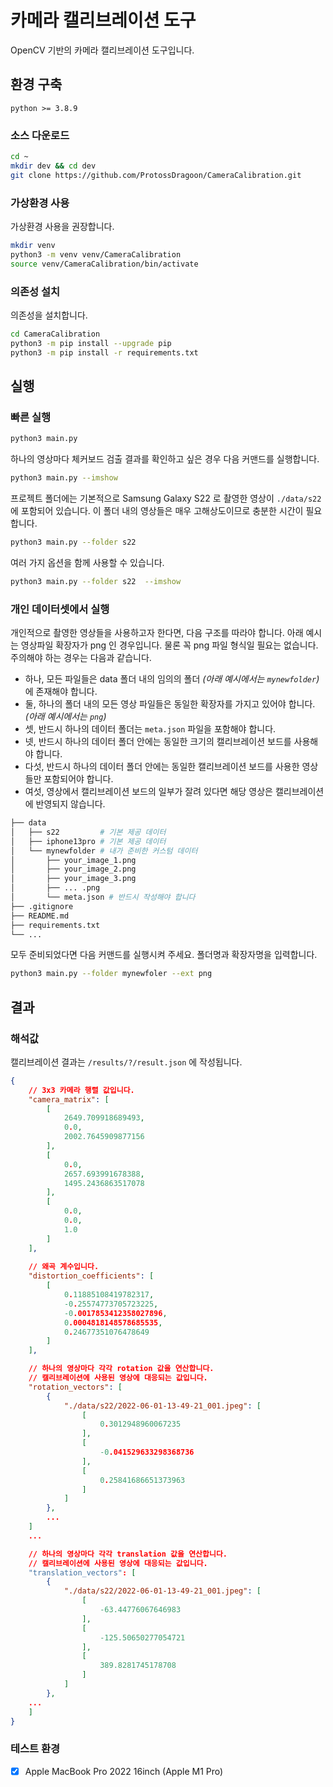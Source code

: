 # 카메라 캘리브레이션 도구

OpenCV 기반의 카메라 캘리브레이션 도구입니다.

## 환경 구축

`python >= 3.8.9`

### 소스 다운로드

```bash
cd ~
mkdir dev && cd dev
git clone https://github.com/ProtossDragoon/CameraCalibration.git
```

### 가상환경 사용

가상환경 사용을 권장합니다.
```bash
mkdir venv
python3 -m venv venv/CameraCalibration
source venv/CameraCalibration/bin/activate
```

### 의존성 설치

의존성을 설치합니다.
```bash
cd CameraCalibration
python3 -m pip install --upgrade pip
python3 -m pip install -r requirements.txt
```

## 실행

### 빠른 실행

```bash
python3 main.py
```

하나의 영상마다 체커보드 검출 결과를 확인하고 싶은 경우 다음 커맨드를 실행합니다.
```bash
python3 main.py --imshow
```

프로젝트 폴더에는 기본적으로 Samsung Galaxy S22 로 촬영한 영상이 `./data/s22` 에 포함되어 있습니다. 이 폴더 내의 영상들은 매우 고해상도이므로 충분한 시간이 필요합니다.
```bash
python3 main.py --folder s22
```

여러 가지 옵션을 함께 사용할 수 있습니다.
```bash
python3 main.py --folder s22  --imshow
```

### 개인 데이터셋에서 실행

개인적으로 촬영한 영상들을 사용하고자 한다면, 다음 구조를 따라야 합니다. 아래 예시는 영상파일 확장자가 png 인 경우입니다. 물론 꼭 png 파일 형식일 필요는 없습니다. 주의해야 하는 경우는 다음과 같습니다.
- 하나, 모든 파일들은 data 폴더 내의 임의의 폴더 *(아래 예시에서는  `mynewfolder`)* 에 존재해야 합니다.
- 둘, 하나의 폴더 내의 모든 영상 파일들은 동일한 확장자를 가지고 있어야 합니다. *(아래 예시에서는  `png`)*
- 셋, 반드시 하나의 데이터 폴더는 `meta.json` 파일을 포함해야 합니다.
- 넷, 반드시 하나의 데이터 폴더 안에는 동일한 크기의 캘리브레이션 보드를 사용해야 합니다.
- 다섯, 반드시 하나의 데이터 폴더 안에는 동일한 캘리브레이션 보드를 사용한 영상들만 포함되어야 합니다.
- 여섯, 영상에서 캘리브레이션 보드의 일부가 잘려 있다면 해당 영상은 캘리브레이션에 반영되지 않습니다.
```python
├── data
│   ├── s22         # 기본 제공 데이터
│   ├── iphone13pro # 기본 제공 데이터
│   └── mynewfolder # 내가 준비한 커스텀 데이터
│       ├── your_image_1.png
│       ├── your_image_2.png
│       ├── your_image_3.png
│       ├── ... .png
│       └── meta.json # 반드시 작성해야 합니다
├── .gitignore
├── README.md
├── requirements.txt
└── ...
```

모두 준비되었다면 다음 커맨드를 실행시켜 주세요. 폴더명과 확장자명을 입력합니다.
```bash
python3 main.py --folder mynewfoler --ext png
```

## 결과

### 해석값

캘리브레이션 결과는 `/results/?/result.json` 에 작성됩니다.
```json
{
    // 3x3 카메라 행렬 값입니다.
    "camera_matrix": [  
        [
            2649.709918689493,
            0.0,
            2002.7645909877156
        ],
        [
            0.0,
            2657.693991678388,
            1495.2436863517078
        ],
        [
            0.0,
            0.0,
            1.0
        ]
    ],
    
    // 왜곡 계수입니다.
    "distortion_coefficients": [
        [
            0.11885108419782317,
            -0.25574773705723225,
            -0.0017853412358027896,
            0.0004818148578685535,
            0.24677351076478649
        ]
    ],

    // 하나의 영상마다 각각 rotation 값을 연산합니다.
    // 캘리브레이션에 사용된 영상에 대응되는 값입니다.
    "rotation_vectors": [
        {
            "./data/s22/2022-06-01-13-49-21_001.jpeg": [
                [
                    0.3012948960067235
                ],
                [
                    -0.041529633298368736
                ],
                [
                    0.25841686651373963
                ]
            ]
        },
        ...
    ]
    ...

    // 하나의 영상마다 각각 translation 값을 연산합니다.
    // 캘리브레이션에 사용된 영상에 대응되는 값입니다.
    "translation_vectors": [
        {
            "./data/s22/2022-06-01-13-49-21_001.jpeg": [
                [
                    -63.44776067646983
                ],
                [
                    -125.50650277054721
                ],
                [
                    389.8281745178708
                ]
            ]
        },
    ...
    ]
}
```

### 테스트 환경

- [x] Apple MacBook Pro 2022 16inch (Apple M1 Pro)
